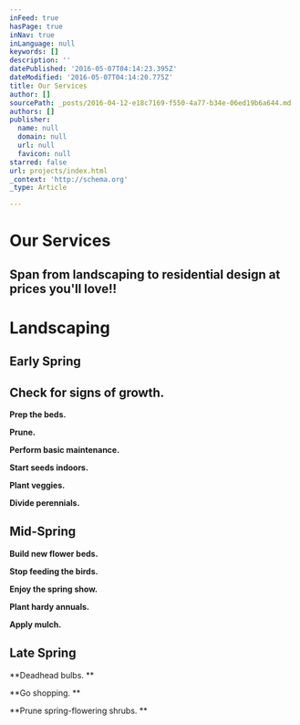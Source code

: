 ```yaml
---
inFeed: true
hasPage: true
inNav: true
inLanguage: null
keywords: []
description: ''
datePublished: '2016-05-07T04:14:23.395Z'
dateModified: '2016-05-07T04:14:20.775Z'
title: Our Services
author: []
sourcePath: _posts/2016-04-12-e18c7169-f550-4a77-b34e-06ed19b6a644.md
authors: []
publisher:
  name: null
  domain: null
  url: null
  favicon: null
starred: false
url: projects/index.html
_context: 'http://schema.org'
_type: Article

---
```

# Our Services

## Span from landscaping to residential design at prices you'll love!!

# Landscaping

## Early Spring

## **Check for signs of growth.**

**Prep the beds.**

**Prune.**

**Perform basic maintenance.**

**Start seeds indoors.**

**Plant veggies.**

**Divide perennials.**

## Mid-Spring

**Build new flower beds.**

**Stop feeding the birds.**

**Enjoy the spring show.**

**Plant hardy annuals.**

**Apply mulch.**

## Late Spring

**Deadhead bulbs. **

**Go shopping. **

**Prune spring-flowering shrubs. **